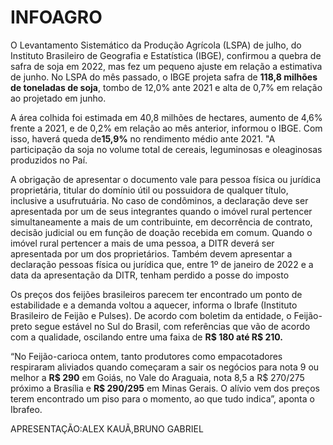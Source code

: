 <!DOCTYPE html>
<html lang="pt-br">

<head>
 <meta charset="UTF-8">
<title>INFOAGRO A.B</title>
</head>

<body>

<h1>INFOAGRO</h1>
<p>O Levantamento Sistemático da Produção Agrícola (LSPA) de julho, do Instituto Brasileiro de Geografia e Estatística (IBGE), 
confirmou a quebra de safra de soja em 2022, mas fez um pequeno ajuste em relação a estimativa de junho. No LSPA do mês passado, 
o IBGE projeta safra de <strong>118,8 milhões de toneladas de soja</strong>, tombo de 12,0% ante 2021 e alta de 0,7% em relação ao projetado em junho. </p>
 </p>

<p>A área colhida foi estimada em 40,8 milhões de hectares, aumento de 4,6% frente a 2021, e de 0,2% em relação ao mês anterior, informou o IBGE. Com
isso, haverá queda de<strong>15,9%</strong> no rendimento médio ante 2021. "A participação da soja no volume total de cereais, leguminosas 
e oleaginosas produzidos no Paí.</p>

<p>A obrigação de apresentar o documento vale para pessoa física ou jurídica proprietária, titular do domínio útil ou possuidora de qualquer título,
     inclusive a usufrutuária. No caso de condôminos, a declaração deve ser apresentada por um de seus integrantes quando o imóvel rural pertencer
      simultaneamente a mais de um contribuinte, em decorrência de contrato, decisão judicial ou em função de doação recebida em comum. Quando o imóvel
       rural pertencer a mais de uma pessoa, a DITR deverá ser apresentada por um dos proprietários. Também devem apresentar a declaração pessoas física
        ou jurídica que, entre 1º de janeiro de 2022 e a data da apresentação da DITR, tenham perdido a posse do imposto </p>

<p>Os preços dos feijões brasileiros parecem ter encontrado um ponto de estabilidade e a demanda voltou a aquecer, informa o Ibrafe (Instituto Brasileiro de
       Feijão e Pulses). De acordo com boletim da entidade, o Feijão-preto segue estável no Sul do Brasil, com referências que vão de acordo com a qualidade, 
       oscilando entre uma faixa de <strong>R$ 180 até R$ 210.</strong>  </p>

 <p>“No Feijão-carioca ontem, tanto produtores como empacotadores respiraram aliviados quando começaram a sair os negócios para nota 9 ou melhor a
      <strong>R$ 290</strong> em Goiás, no Vale do Araguaia, nota 8,5 a R$ 270/275 próximo a Brasília e <strong>R$ 290/295</strong> em Minas Gerais. O alívio vem dos preços terem 
 encontrado um piso para o momento, ao que tudo indica”, aponta o Ibrafeo. </p>










<p>APRESENTAÇÃO:ALEX KAUÃ,BRUNO GABRIEL</p>
</body>




</html>

